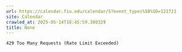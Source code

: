 ```yaml
---
url: https://calendar.fiu.edu/calendar/5?event_types%5B%5D=121721
site: Calendar
crawled_at: 2025-05-14T18:45:59.300329
title: None
---
```


```
429 Too Many Requests (Rate Limit Exceeded)

```

